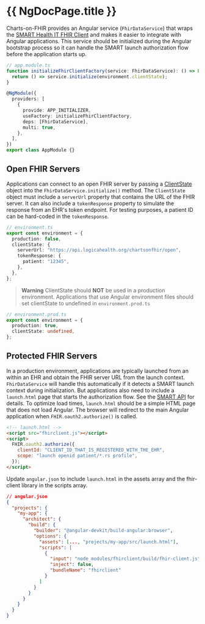 # {{ NgDocPage.title }}

Charts-on-FHIR provides an Angular service (`FhirDataService`) that wraps the [SMART Health IT FHIR Client](http://docs.smarthealthit.org/client-js/) and makes it easier to integrate with Angular applications. This service should be initialized during the Angular bootstrap process so it can handle the SMART launch authorization flow before the application starts up.

```ts
// app.module.ts
function initializeFhirClientFactory(service: FhirDataService): () => Promise<void> {
  return () => service.initialize(environment.clientState);
}

@NgModule({
  providers: [
    {
      provide: APP_INITIALIZER,
      useFactory: initializeFhirClientFactory,
      deps: [FhirDataService],
      multi: true,
    },
  ],
})
export class AppModule {}
```

## Open FHIR Servers

Applications can connect to an open FHIR server by passing a [ClientState](http://docs.smarthealthit.org/client-js/typedoc/interfaces/types.fhirclient.ClientState.html) object into the `FhirDataService.initialize()` method. The `ClientState` object must include a `serverUrl` property that contains the URL of the FHIR server. It can also include a `tokenResponse` property to simulate the response from an EHR's token endpoint. For testing purposes, a patient ID can be hard-coded in the `tokenResponse`.

```ts
// environment.ts
export const environment = {
  production: false,
  clientState: {
    serverUrl: "https://api.logicahealth.org/chartsonfhir/open",
    tokenResponse: {
      patient: "12345",
    },
  },
};
```

> **Warning**
> ClientState should **NOT** be used in a production environment. Applications that use Angular environment files should set clientState to undefined in `environment.prod.ts`

```ts
// environment.prod.ts
export const environment = {
  production: true,
  clientState: undefined,
};
```

## Protected FHIR Servers

In a production environment, applications are typically launched from an within an EHR and obtain the FHIR server URL from the launch context. `FhirDataService` will handle this automatically if it detects a SMART launch context during initialization. But applications also need to include a `launch.html` page that starts the authorization flow. See the [SMART API](http://docs.smarthealthit.org/client-js/api.html) for details. To optimize load times, `launch.html` should be a simple HTML page that does not load Angular. The browser will redirect to the main Angular application when `FHIR.oauth2.authorize()` is called.

```html
<!-- launch.html -->
<script src="fhirclient.js"></script>
<script>
  FHIR.oauth2.authorize({
    clientId: "CLIENT_ID_THAT_IS_REGISTERED_WITH_THE_EHR",
    scope: "launch openid patient/*.rs profile",
  });
</script>
```

Update `angular.json` to include `launch.html` in the assets array and the fhir-client library in the scripts array.

```json
// angular.json
{
  "projects": {
    "my-app": {
      "architect": {
        "build": {
          "builder": "@angular-devkit/build-angular:browser",
          "options": {
            "assets": [..., "projects/my-app/src/launch.html"],
            "scripts": [
              {
                "input": "node_modules/fhirclient/build/fhir-client.js",
                "inject": false,
                "bundleName": "fhirclient"
              }
            ]
          }
        }
      }
    }
  }
}
```
